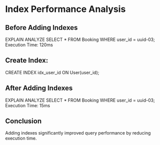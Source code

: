 # Index Performance Analysis

## Before Adding Indexes
 EXPLAIN ANALYZE SELECT * FROM Booking WHERE user_id = uuid-03;
Execution Time: 120ms
## Create Index:

CREATE INDEX idx_user_id ON User(user_id);

## After Adding Indexes
EXPLAIN ANALYZE  SELECT * FROM Booking WHERE user_id = uuid-03;
Execution Time: 15ms

## Conclusion
Adding indexes significantly improved query performance by reducing execution time.
